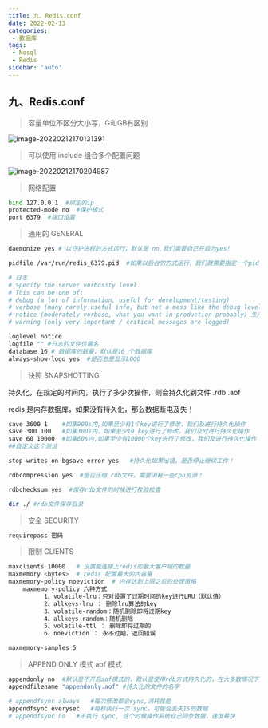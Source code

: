 ```yaml
---
title: 九、Redis.conf
date: 2022-02-13
categories:
 - 数据库
tags:
 - Nosql
 - Redis
sidebar: 'auto'
---
```

## 九、Redis.conf

> 容量单位不区分大小写，G和GB有区别

![image-20220212170131391](https://img.yishenlaoban.top/image_my/image-20220212170131391.png)  



> 可以使用 include 组合多个配置问题

![image-20220212170204987](https://img.yishenlaoban.top/image_my/image-20220212170204987.png) 



> 网络配置

```bash
bind 127.0.0.1  #绑定的ip
protected-mode no  #保护模式
port 6379  #端口设置
```

 

> 通用的 GENERAL

```bash
daemonize yes # 以守护进程的方式运行，默认是 no,我们需要自己开启为yes!

pidfile /var/run/redis_6379.pid  #如果以后台的方式运行，我们就需要指定一个pid文件

# 日志
# Specify the server verbosity level.
# This can be one of:
# debug (a lot of information, useful for development/testing)
# verbose (many rarely useful info, but not a mess like the debug level)
# notice (moderately verbose, what you want in production probably) 生产环境
# warning (only very important / critical messages are logged)

loglevel notice
logfile "" #日志的文件位置名
database 16 # 数据库的数量，默认是16 个数据库
always-show-logo yes  #是否总是显示LOGO

```



> 快照   SNAPSHOTTING

持久化，在规定的时间内，执行了多少次操作，则会持久化到文件 .rdb  .aof

redis 是内存数据库，如果没有持久化，那么数据断电及失！ 

```bash
save 3600 1    #如果900s内,如果至少有1个key进行了修改，我们及进行持久化操作
save 300 100   #如果300s内，如果至少10 key进行了修改，我们及时进行持久化操作
save 60 10000  #如果60s内,如果至少有10000个key进行了修改，我们及进行持久化操作
##自定义这个测试

stop-writes-on-bgsave-error yes   #持久化如果出错，是否停止继续工作！

rdbcompression yes  #是否压缩 rdb文件，需要消耗一些cpu资源！

rdbchecksum yes  #保存rdb文件的时候进行校验检查

dir ./ #rdb文件保存目录
```



> 安全  SECURITY

```bash
requirepass 密码
```



> 限制  CLIENTS

```bash
maxclients 10000   # 设置能连接上redis的最大客户端的数量
maxmemory <bytes>  # redis 配置最大的内容量
maxmemory-policy noeviction  # 内存达到上限之后的处理策略
    maxmemory-policy 六种方式
          1、volatile-lru：只对设置了过期时间的key进行LRU（默认值）
          2、allkeys-lru ： 删除lru算法的key
          3、volatile-random：随机删除即将过期key
          4、allkeys-random：随机删除
          5、volatile-ttl ： 删除即将过期的
          6、noeviction ： 永不过期，返回错误

maxmemory-samples 5
```



> APPEND ONLY 模式  aof 模式

```bash
appendonly no  #默认是不开启aof模式的，默认是使用rdb方式持久化的，在大多数情况下，rdb是够用的
appendfilename "appendonly.aof" #持久化的文件的名字

# appendfsync always   #每次修改都会sync,消耗性能
appendfsync everysec   #每秒执行一次 sync，可能会丢失1S的数据
# appendfsync no   #不执行 sync, 这个时候操作系统自己同步数据，速度最快
```

